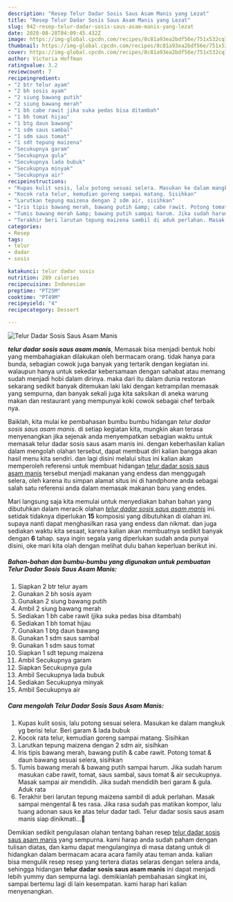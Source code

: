 ```yaml
---
description: "Resep Telur Dadar Sosis Saus Asam Manis yang Lezat"
title: "Resep Telur Dadar Sosis Saus Asam Manis yang Lezat"
slug: 942-resep-telur-dadar-sosis-saus-asam-manis-yang-lezat
date: 2020-08-28T04:09:45.432Z
image: https://img-global.cpcdn.com/recipes/8c81a93ea2bdf56e/751x532cq70/telur-dadar-sosis-saus-asam-manis-foto-resep-utama.jpg
thumbnail: https://img-global.cpcdn.com/recipes/8c81a93ea2bdf56e/751x532cq70/telur-dadar-sosis-saus-asam-manis-foto-resep-utama.jpg
cover: https://img-global.cpcdn.com/recipes/8c81a93ea2bdf56e/751x532cq70/telur-dadar-sosis-saus-asam-manis-foto-resep-utama.jpg
author: Victoria Hoffman
ratingvalue: 3.2
reviewcount: 7
recipeingredient:
- "2 btr telur ayam"
- "2 bh sosis ayam"
- "2 siung bawang putih"
- "2 siung bawang merah"
- "1 bh cabe rawit jika suka pedas bisa ditambah"
- "1 bh tomat hijau"
- "1 btg daun bawang"
- "1 sdm saus sambal"
- "1 sdm saus tomat"
- "1 sdt tepung maizena"
- "Secukupnya garam"
- "Secukupnya gula"
- "Secukupnya lada bubuk"
- "Secukupnya minyak"
- "Secukupnya air"
recipeinstructions:
- "Kupas kulit sosis, lalu potong sesuai selera. Masukan ke dalam mangkuk yg berisi telur. Beri garam &amp; lada bubuk"
- "Kocok rata telur, kemudian goreng sampai matang. Sisihkan"
- "Larutkan tepung maizena dengan 2 sdm air, sisihkan"
- "Iris tipis bawang merah, bawang putih &amp; cabe rawit. Potong tomat &amp; daun bawang sesuai selera, sisihkan"
- "Tumis bawang merah &amp; bawang putih sampai harum. Jika sudah harum masukan cabe rawit, tomat, saus sambal, saus tomat &amp; air secukupnya. Masak sampai air mendidih. Jika sudah mendidih beri garam &amp; gula. Aduk rata"
- "Terakhir beri larutan tepung maizena sambil di aduk perlahan. Masak sampai mengental &amp; tes rasa. Jika rasa sudah pas matikan kompor, lalu tuang adonan saus ke atas telur dadar tadi. Telur dadar sosis saus asam manis siap dinikmati...🤤"
categories:
- Resep
tags:
- telur
- dadar
- sosis

katakunci: telur dadar sosis 
nutrition: 289 calories
recipecuisine: Indonesian
preptime: "PT25M"
cooktime: "PT49M"
recipeyield: "4"
recipecategory: Dessert

---
```



![Telur Dadar Sosis Saus Asam Manis](https://img-global.cpcdn.com/recipes/8c81a93ea2bdf56e/751x532cq70/telur-dadar-sosis-saus-asam-manis-foto-resep-utama.jpg)

<b><i>telur dadar sosis saus asam manis</i></b>, Memasak bisa menjadi bentuk hobi yang membahagiakan dilakukan oleh bermacam orang. tidak hanya para bunda, sebagian cowok juga banyak yang tertarik dengan kegiatan ini. walaupun hanya untuk sekedar kebersamaan dengan sahabat atau memang sudah menjadi hobi dalam dirinya. maka dari itu dalam dunia restoran sekarang sedikit banyak ditemukan laki laki dengan ketrampilan memasak yang sempurna, dan banyak sekali juga kita saksikan di aneka warung makan dan restaurant yang mempunyai koki cowok sebagai chef terbaik nya.

Baiklah, kita mulai ke pembahasan bumbu bumbu hidangan <i>telur dadar sosis saus asam manis</i>. di setiap kegiatan kita, mungkin akan terasa menyenangkan jika sejenak anda menyempatkan sebagian waktu untuk memasak telur dadar sosis saus asam manis ini. dengan keberhasilan kalian dalam mengolah olahan tersebut, dapat membuat diri kalian bangga akan hasil menu kita sendiri. dan lagi disini melalui situs ini kalian akan memperoleh referensi untuk membuat hidangan <u>telur dadar sosis saus asam manis</u> tersebut menjadi makanan yang endess dan menggugah selera, oleh karena itu simpan alamat situs ini di handphone anda sebagai salah satu referensi anda dalam memasak makanan baru yang endes.




Mari langsung saja kita memulai untuk menyediakan bahan bahan yang dibutuhkan dalam meracik olahan <u><i>telur dadar sosis saus asam manis</i></u> ini. setidak tidaknya diperlukan <b>15</b> komposisi yang dibutuhkan di olahan ini. supaya nanti dapat menghasilkan rasa yang endess dan nikmat. dan juga sediakan waktu kita sesaat, karena kalian akan membuatnya sedikit banyak dengan <b>6</b> tahap. saya ingin segala yang diperlukan sudah anda punyai disini, oke mari kita olah dengan melihat dulu bahan keperluan berikut ini.

<!--inarticleads1-->

##### Bahan-bahan dan bumbu-bumbu yang digunakan untuk pembuatan Telur Dadar Sosis Saus Asam Manis:

1. Siapkan 2 btr telur ayam
1. Gunakan 2 bh sosis ayam
1. Gunakan 2 siung bawang putih
1. Ambil 2 siung bawang merah
1. Sediakan 1 bh cabe rawit (jika suka pedas bisa ditambah)
1. Sediakan 1 bh tomat hijau
1. Gunakan 1 btg daun bawang
1. Gunakan 1 sdm saus sambal
1. Gunakan 1 sdm saus tomat
1. Siapkan 1 sdt tepung maizena
1. Ambil Secukupnya garam
1. Siapkan Secukupnya gula
1. Ambil Secukupnya lada bubuk
1. Sediakan Secukupnya minyak
1. Ambil Secukupnya air




<!--inarticleads2-->

##### Cara mengolah Telur Dadar Sosis Saus Asam Manis:

1. Kupas kulit sosis, lalu potong sesuai selera. Masukan ke dalam mangkuk yg berisi telur. Beri garam &amp; lada bubuk
1. Kocok rata telur, kemudian goreng sampai matang. Sisihkan
1. Larutkan tepung maizena dengan 2 sdm air, sisihkan
1. Iris tipis bawang merah, bawang putih &amp; cabe rawit. Potong tomat &amp; daun bawang sesuai selera, sisihkan
1. Tumis bawang merah &amp; bawang putih sampai harum. Jika sudah harum masukan cabe rawit, tomat, saus sambal, saus tomat &amp; air secukupnya. Masak sampai air mendidih. Jika sudah mendidih beri garam &amp; gula. Aduk rata
1. Terakhir beri larutan tepung maizena sambil di aduk perlahan. Masak sampai mengental &amp; tes rasa. Jika rasa sudah pas matikan kompor, lalu tuang adonan saus ke atas telur dadar tadi. Telur dadar sosis saus asam manis siap dinikmati...🤤




Demikian sedikit pengulasan olahan tentang bahan resep <u>telur dadar sosis saus asam manis</u> yang sempurna. kami harap anda sudah paham dengan tulisan diatas, dan kamu dapat mengulanginya di masa datang untuk di hidangkan dalam bermacam acara acara family atau teman anda. kalian bisa mengulik resep resep yang tertera diatas selaras dengan selera anda, sehingga hidangan <b>telur dadar sosis saus asam manis</b> ini dapat menjadi lebih yummy dan sempurna lagi. demikianlah pembahasan singkat ini, sampai bertemu lagi di lain kesempatan. kami harap hari kalian menyenangkan.
